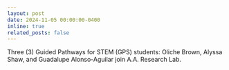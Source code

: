 ```yaml
---
layout: post
date: 2024-11-05 00:00:00-0400
inline: true
related_posts: false
---
```


Three (3) Guided Pathways for STEM (GPS) students: Oliche Brown, Alyssa Shaw, and Guadalupe Alonso-Aguilar join A.A. Research Lab.
